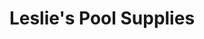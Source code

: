 ---
title: "Leslie's Pool Supplies"
url: /glastonbury/leslies-pool-supplies/
shop: swimming pool
---